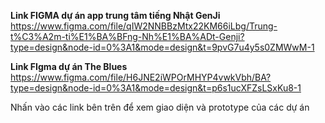 **Link FIGMA dự án app trung tâm tiếng Nhật GenJi** 
https://www.figma.com/file/qIW2NNBBzMtx22KM66iLbg/Trung-t%C3%A2m-ti%E1%BA%BFng-Nh%E1%BA%ADt-Genji?type=design&node-id=0%3A1&mode=design&t=9pvG7u4y5s0ZMWwM-1

**Link FIgma dự án The Blues**
https://www.figma.com/file/H6JNE2iWPOrMHYP4vwkVbh/BA?type=design&node-id=0%3A1&mode=design&t=p6s1ucXFZsLSxKu8-1

Nhấn vào các link bên trên để xem giao diện và prototype của các dự án
